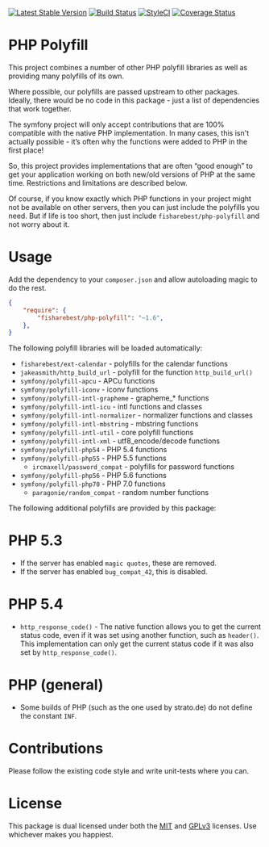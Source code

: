 [![Latest Stable Version](https://poser.pugx.org/fisharebest/php-polyfill/v/stable.svg)](https://packagist.org/packages/fisharebest/php-polyfill)
[![Build Status](https://travis-ci.org/fisharebest/php-polyfill.svg?branch=master)](https://travis-ci.org/fisharebest/php-polyfill)
[![StyleCI](https://github.styleci.io/repos/47837989/shield)](https://github.styleci.io/repos/47837989)
[![Coverage Status](https://coveralls.io/repos/fisharebest/php-polyfill/badge.svg?branch=master&service=github)](https://coveralls.io/github/fisharebest/php-polyfill?branch=master)

PHP Polyfill
============

This project combines a number of other PHP polyfill libraries as well as
providing many polyfills of its own.

Where possible, our polyfills are passed upstream to other packages.
Ideally, there would be no code in this package - just a list of
dependencies that work together.

The symfony project will only accept contributions that are 100% compatible
with the native PHP implementation.  In many cases, this isn't actually
possible - it’s often why the functions were added to PHP in the first place!

So, this project provides implementations that are often “good enough” to get
your application working on both new/old versions of PHP at the same time.
Restrictions and limitations are described below.

Of course, if you know exactly which PHP functions in your project might not
be available on other servers, then you can just include the polyfills you need.
But if life is too short, then just include `fisharebest/php-polyfill` and not
worry about it.

Usage
=====

Add the dependency to your `composer.json` and allow autoloading magic to do the rest.

```json
{
    "require": {
        "fisharebest/php-polyfill": "~1.6",
    },
}
```

The following polyfill libraries will be loaded automatically:

 - `fisharebest/ext-calendar` - polyfills for the calendar functions
 - `jakeasmith/http_build_url` - polyfill for the function `http_build_url()`
 - `symfony/polyfill-apcu` - APCu functions
 - `symfony/polyfill-iconv` - iconv functions
 - `symfony/polyfill-intl-grapheme` - grapheme_* functions
 - `symfony/polyfill-intl-icu` - intl functions and classes
 - `symfony/polyfill-intl-normalizer` - normalizer functions and classes
 - `symfony/polyfill-intl-mbstring` - mbstring functions
 - `symfony/polyfill-intl-util` - core polyfill functions
 - `symfony/polyfill-intl-xml` - utf8_encode/decode functions
 - `symfony/polyfill-php54` - PHP 5.4 functions
 - `symfony/polyfill-php55` - PHP 5.5 functions
   - `ircmaxell/password_compat` - polyfills for password functions
 - `symfony/polyfill-php56` - PHP 5.6 functions
 - `symfony/polyfill-php70` - PHP 7.0 functions
    - `paragonie/random_compat` - random number functions
 
The following additional polyfills are provided by this package:

PHP 5.3
=======

 - If the server has enabled `magic quotes`, these are removed.
 - If the server has enabled `bug_compat_42`, this is disabled.


PHP 5.4
=======

 - `http_response_code()` - The native function allows you to get the current
status code, even if it was set using another function, such as `header()`.
This implementation can only get the current status code if it was also set by
`http_response_code()`.

PHP (general)
=============

 - Some builds of PHP (such as the one used by strato.de) do not define the constant `INF`.

Contributions
=============

Please follow the existing code style and write unit-tests where you can.

License
=======

This package is dual licensed under both the [MIT](LICENSE-MIT.md) and
[GPLv3](LICENSE-GPLv3.md) licenses.  Use whichever makes you happiest.
